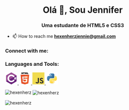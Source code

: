 <h1 align="center">Olá 👋, Sou Jennifer</h1>
<h3 align="center">Uma estudante de HTML5 e CSS3</h3>

- 📫 How to reach me **hexenherzjennie@gmail.com**

<h3 align="left">Connect with me:</h3>
<p align="left">
</p>

<h3 align="left">Languages and Tools:</h3>
<p align="left"> <a href="https://www.w3schools.com/cs/" target="_blank" rel="noreferrer"> <img src="https://raw.githubusercontent.com/devicons/devicon/master/icons/csharp/csharp-original.svg" alt="csharp" width="40" height="40"/> </a> <a href="https://www.w3.org/html/" target="_blank" rel="noreferrer"> <img src="https://raw.githubusercontent.com/devicons/devicon/master/icons/html5/html5-original-wordmark.svg" alt="html5" width="40" height="40"/> </a> <a href="https://developer.mozilla.org/en-US/docs/Web/JavaScript" target="_blank" rel="noreferrer"> <img src="https://raw.githubusercontent.com/devicons/devicon/master/icons/javascript/javascript-original.svg" alt="javascript" width="40" height="40"/> </a> <a href="https://www.python.org" target="_blank" rel="noreferrer"> <img src="https://raw.githubusercontent.com/devicons/devicon/master/icons/python/python-original.svg" alt="python" width="40" height="40"/> </a> </p>

<p><img align="left" src="https://github-readme-stats.vercel.app/api/top-langs?username=hexenherz&show_icons=true&locale=en&layout=compact" alt="hexenherz" /></p>

<p>&nbsp;<img align="center" src="https://github-readme-stats.vercel.app/api?username=hexenherz&show_icons=true&locale=en" alt="hexenherz" /></p>

<p><img align="center" src="https://github-readme-streak-stats.herokuapp.com/?user=hexenherz&" alt="hexenherz" /></p>
